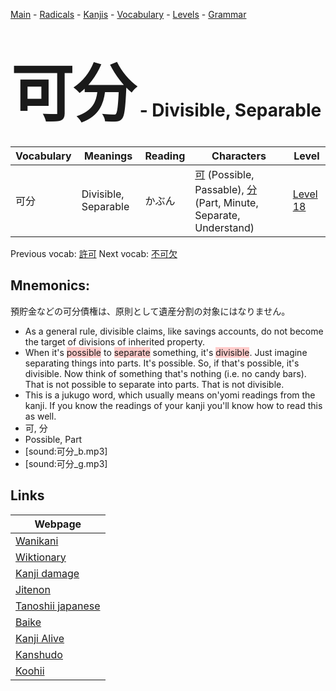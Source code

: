 <style> bigfont {font-size: 100px}</style>
[Main](../README.md) -
[Radicals](../radicals.md) -
[Kanjis](../kanjis.md) -
[Vocabulary](../vocabulary.md) -
[Levels](../levels.md) -
[Grammar](../grammar.md)
# <bigfont> 可分</bigfont> - Divisible, Separable 

| Vocabulary | Meanings | Reading | Characters | Level |
| --- | --- | --- | --- | --- |
| 可分 | Divisible, Separable | かぶん |  [可](../kanjis/可.md) (Possible, Passable), [分](../kanjis/分.md) (Part, Minute, Separate, Understand) | [Level 18](../levels/wk_level18.md) |

Previous vocab: [許可](許可.md) Next vocab: [不可欠](不可欠.md) 

## Mnemonics:
預貯金などの可分債権は、原則として遺産分割の対象にはなりません。
* As a general rule, divisible claims, like savings accounts, do not become the target of divisions of inherited property.
* When it's <span style="background-color:#ffcccb"> possible</span> to <span style="background-color:#ffcccb"> separate</span> something, it's <span style="background-color:#ffcccb"> divisible</span>. Just imagine separating things into parts. It's possible. So, if that's possible, it's divisible. Now think of something that's nothing (i.e. no candy bars). That is not possible to separate into parts. That is not divisible.
* This is a jukugo word, which usually means on'yomi readings from the kanji. If you know the readings of your kanji you'll know how to read this as well.
* 可, 分
* Possible, Part
* [sound:可分_b.mp3]
* [sound:可分_g.mp3]


## Links 

| Webpage |
| --- |
| [Wanikani          ](https://www.wanikani.com/kanji/可分) |
| [Wiktionary        ](https://en.wiktionary.org/wiki/可分) |
| [Kanji damage      ](http://www.kanjidamage.com/kanji/search?utf8=✓&q=可分) |
| [Jitenon           ](https://jitenon.com/kanji/可分) |
| [Tanoshii japanese ](https://www.tanoshiijapanese.com/dictionary/kanji.cfm?k=可分) |
| [Baike             ](https://baike.baidu.com/item/可分) |
| [Kanji Alive       ](https://app.kanjialive.com/可分) |
| [Kanshudo          ](https://www.kanshudo.com/searchmn?q=可分) |
| [Koohii            ](https://kanji.koohii.com/study/kanji/可分) |
